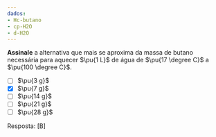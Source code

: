 ```yaml
---
dados:
- Hc-butano
- cp-H2O
- d-H2O
---
```

**Assinale** a alternativa que mais se aproxima da massa de butano necessária para aquecer $\pu{1 L}$ de água de $\pu{17 \degree C}$ a $\pu{100 \degree C}$.

- [ ] $\pu{3 g}$
- [x] $\pu{7 g}$
- [ ] $\pu{14 g}$
- [ ] $\pu{21 g}$
- [ ] $\pu{28 g}$

Resposta: [B]

